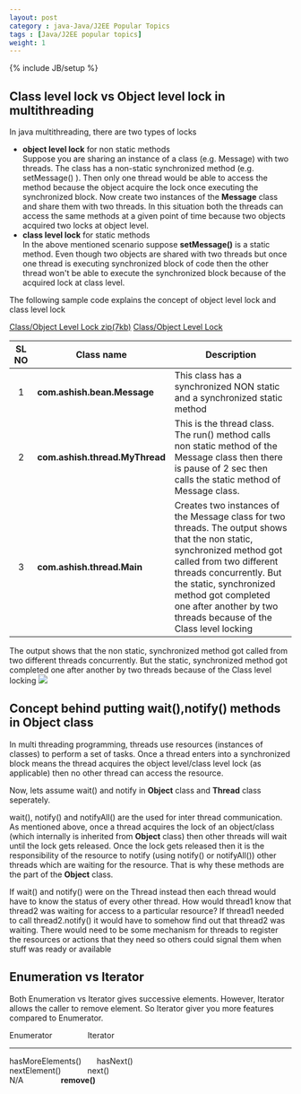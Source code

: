 ```yaml
---
layout: post
category : java-Java/J2EE Popular Topics
tags : [Java/J2EE popular topics]
weight: 1
---
```


{% include JB/setup %}

## Class level lock vs Object level lock in multithreading

In java multithreading, there are two types of locks


* **object level lock** for non static methods  
Suppose you are sharing an instance of a class (e.g. Message) with two threads. The class has a non-static synchronized method (e.g. setMessage() ). Then only one thread would be able to access the method because the object acquire the lock once executing the synchronized block. Now create two instances of the **Message** class and share them with two threads. In this situation both the threads can access the same methods at a given point of time because two objects acquired two locks at object level.
* **class level lock** for static methods  
In the above mentioned scenario suppose **setMessage()** is a static method. Even though two objects are shared with two threads but once one thread is executing synchronized block of code then the other thread won't be able to execute the synchronized block because of the acquired lock at class level.

The following sample code explains the concept of object level lock and class level lock

<div class="download-view"> 
	<span class="download">
		<a href="https://github.com/ashismo/repositoryForMyBlog/tree/master/java/ThreadTest.zip" target="_blank">Class/Object Level Lock zip(7kb)</a>
	</span>
	<span class="view">
		<a href="https://github.com/ashismo/repositoryForMyBlog/tree/master/java/ThreadTest" target="_blank">Class/Object Level Lock</a>
	</span>
</div>

SL NO | Class name | Description
:---: | --- | ---
1 | **com.ashish.bean.Message** | This class has a synchronized NON static and a synchronized static method
2 | **com.ashish.thread.MyThread** | This is the thread class. The run() method calls non static method of the Message class then there is pause of 2 sec then calls the static method of Message class.
3 | **com.ashish.thread.Main** | Creates two instances of the Message class for two threads. The output shows that the non static, synchronized method got called from two different threads concurrently. But the static, synchronized method got completed one after another by two threads because of the Class level locking

The output shows that the non static, synchronized method got called from two different threads concurrently. But the static, synchronized method got completed one after another by two threads because of the Class level locking
<img src="https://cloud.githubusercontent.com/assets/11231867/8633525/54490e10-27ea-11e5-9f4d-28f1d8f66e01.PNG"/>


## Concept behind putting wait(),notify() methods in Object class

In multi threading programming, threads use resources (instances of classes) to perform a set of tasks. Once a thread enters into a synchronized block means the thread acquires the object level/class level lock (as applicable) then no other thread can access the resource.

Now, lets assume wait() and notify in **Object** class and **Thread** class seperately. 

wait(), notify() and notifyAll() are the used for inter thread communication. As mentioned above, once a thread acquires the lock of an object/class (which internally is inherited from **Object** class) then other threads will wait until the lock gets released. Once the lock gets released then it is the responsibility of the resource to notify (using notify() or notifyAll()) other threads which are waiting for the resource. That is why these methods are the part of the **Object** class.

If wait() and notify() were on the Thread instead then each thread would have to know the status of every other thread. How would thread1 know that thread2 was waiting for access to a particular resource? If thread1 needed to call thread2.notify() it would have to somehow find out that thread2 was waiting. There would need to be some mechanism for threads to register the resources or actions that they need so others could signal them when stuff was ready or available

## Enumeration vs Iterator

Both Enumeration vs Iterator gives successive elements. However, Iterator allows the caller to remove element. So Iterator giver you more features compared to Enumerator.

Enumerator &nbsp;&nbsp;&nbsp;&nbsp;&nbsp;&nbsp;&nbsp;&nbsp;&nbsp;&nbsp;&nbsp;&nbsp;&nbsp;&nbsp;&nbsp;Iterator
____________________________________________________________
hasMoreElements()&nbsp;&nbsp;&nbsp;&nbsp;&nbsp;&nbsp;&nbsp;hasNext()  
nextElement()&nbsp;&nbsp;&nbsp;&nbsp;&nbsp;&nbsp;&nbsp;&nbsp;&nbsp;&nbsp;&nbsp;&nbsp;next()  
N/A&nbsp;&nbsp;&nbsp;&nbsp;&nbsp;&nbsp;&nbsp;&nbsp;&nbsp;&nbsp;&nbsp;&nbsp;&nbsp;&nbsp;&nbsp;&nbsp;&nbsp;**remove()**  
